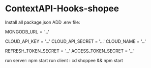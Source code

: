 # ContextAPI-Hooks-shopee

Install all package.json
ADD .env file:


MONGODB_URL = '...'

CLOUD_API_KEY = '...'
CLOUD_API_SECRET = '...'
CLOUD_NAME = '...'


REFRESH_TOKEN_SECRET = '...'
ACCESS_TOKEN_SECRET = '...'

run server: npm start
run client : cd shoppee && npm start


